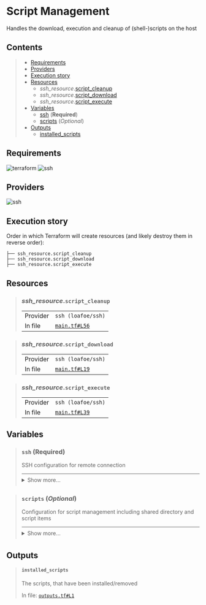 # Script Management

Handles the download, execution and cleanup of (shell-)scripts on the host

## Contents

<blockquote><!-- contents:start -->

- [Requirements](#requirements)
- [Providers](#providers)
- [Execution story](#execution-story)
- [Resources](#resources)
  - _ssh_resource_.[script_cleanup](#ssh_resourcescript_cleanup)
  - _ssh_resource_.[script_download](#ssh_resourcescript_download)
  - _ssh_resource_.[script_execute](#ssh_resourcescript_execute)
- [Variables](#variables)
  - [ssh](#ssh-required) (**Required**)
  - [scripts](#scripts-optional) (*Optional*)
- [Outputs](#outputs)
  - [installed_scripts](#installed_scripts)
</blockquote><!-- contents:end -->

## Requirements
  
![terraform](https://img.shields.io/badge/terraform->=1.8.0-d3287d?logo=terraform)
![ssh](https://img.shields.io/badge/ssh-~>2.7-4fa4f9?logo=ssh)

## Providers
  
![ssh](https://img.shields.io/badge/ssh-2.7.0-4fa4f9)

## Execution story

Order in which Terraform will create resources (and likely destroy them in reverse order):
```
├── ssh_resource.script_cleanup
├── ssh_resource.script_download
├── ssh_resource.script_execute
```

## Resources
  
<blockquote><!-- resource:"ssh_resource.script_cleanup":start -->

### _ssh_resource_.`script_cleanup`
      
  <table>
    <tr>
      <td>Provider</td>
      <td><code>ssh (loafoe/ssh)</code></td>
    </tr>
    <tr>
      <td>In file</td>
      <td><a href="./main.tf#L56"><code>main.tf#L56</code></a></td>
    </tr>
  </table>
</blockquote><!-- resource:"ssh_resource.script_cleanup":end -->
<blockquote><!-- resource:"ssh_resource.script_download":start -->

### _ssh_resource_.`script_download`
      
  <table>
    <tr>
      <td>Provider</td>
      <td><code>ssh (loafoe/ssh)</code></td>
    </tr>
    <tr>
      <td>In file</td>
      <td><a href="./main.tf#L19"><code>main.tf#L19</code></a></td>
    </tr>
  </table>
</blockquote><!-- resource:"ssh_resource.script_download":end -->
<blockquote><!-- resource:"ssh_resource.script_execute":start -->

### _ssh_resource_.`script_execute`
      
  <table>
    <tr>
      <td>Provider</td>
      <td><code>ssh (loafoe/ssh)</code></td>
    </tr>
    <tr>
      <td>In file</td>
      <td><a href="./main.tf#L39"><code>main.tf#L39</code></a></td>
    </tr>
  </table>
</blockquote><!-- resource:"ssh_resource.script_execute":end -->

## Variables
  
<blockquote><!-- variable:"ssh":start -->

### `ssh` (**Required**)

SSH configuration for remote connection

<details style="border-top-color: inherit; border-top-width: 0.1em; border-top-style: solid; padding-top: 0.5em; padding-bottom: 0.5em;">
  <summary>Show more...</summary>

  **Type**:
  ```hcl
  object({
    host    = string
    user    = string
    id_file = optional(string, "~/.ssh/id_rsa")
  })
  ```
  In file: <a href="./variables.tf#L1"><code>variables.tf#L1</code></a>

</details>
</blockquote><!-- variable:"ssh":end -->
<blockquote><!-- variable:"scripts":start -->

### `scripts` (*Optional*)

Configuration for script management including shared directory and script items

<details style="border-top-color: inherit; border-top-width: 0.1em; border-top-style: solid; padding-top: 0.5em; padding-bottom: 0.5em;">
  <summary>Show more...</summary>

  **Type**:
  ```hcl
  object({
    directory = optional(string, "scripts")
    items = list(object({
      name           = string
      url            = string
      apply_params   = optional(string, "")
      destroy_params = optional(string, "")
      run_on_destroy = optional(bool, true)
    }))
  })
  ```
  **Default**:
  ```json
  {
  "directory": "scripts",
  "items": []
}
  ```
  In file: <a href="./variables.tf#L14"><code>variables.tf#L14</code></a>

</details>
</blockquote><!-- variable:"scripts":end -->

## Outputs
  
<blockquote><!-- output:"installed_scripts":start -->

#### `installed_scripts`

The scripts, that have been installed/removed

In file: <a href="./outputs.tf#L1"><code>outputs.tf#L1</code></a>
</blockquote><!-- output:"installed_scripts":end -->